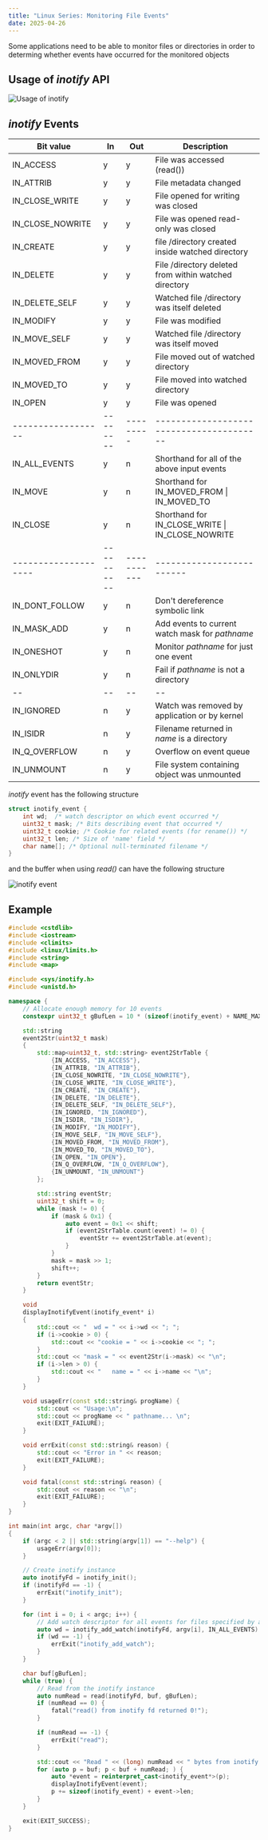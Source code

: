 ```yaml
---
title: "Linux Series: Monitoring File Events"
date: 2025-04-26
---
```


Some applications need to be able to monitor files or directories in order to determing whether
events have occurred for the monitored objects

## Usage of _inotify_ API

![Usage of inotify](https://raw.githubusercontent.com/da0p/GithubPage/main/docs/assets/inotify_usage.drawio.png)

## _inotify_ Events

| **Bit value**        | **In**     | **Out**     | **Description**                                       |
| -------------------- | ---------- | ----------- | ----------------------------------------------------- |
| IN_ACCESS            | y          | y           | File was accessed (read())                            |
| IN_ATTRIB            | y          | y           | File metadata changed                                 |
| IN_CLOSE_WRITE       | y          | y           | File opened for writing was closed                    |
| IN_CLOSE_NOWRITE     | y          | y           | File was opened read-only was closed                  |
| IN_CREATE            | y          | y           | file /directory created inside watched directory      |
| IN_DELETE            | y          | y           | File /directory deleted from within watched directory |
| IN_DELETE_SELF       | y          | y           | Watched file /directory was itself deleted            |
| IN_MODIFY            | y          | y           | File was modified                                     |
| IN_MOVE_SELF         | y          | y           | Watched file /directory was itself moved              |
| IN_MOVED_FROM        | y          | y           | File moved out of watched directory                   |
| IN_MOVED_TO          | y          | y           | File moved into watched directory                     |
| IN_OPEN              | y          | y           | File was opened                                       |
| ------------------   | --------   | ---------   | ----------------------------------------              |
| IN_ALL_EVENTS        | y          | n           | Shorthand for all of the above input events           |
| IN_MOVE              | y          | n           | Shorthand for IN_MOVED_FROM \| IN_MOVED_TO            |
| IN_CLOSE             | y          | n           | Shorthand for IN_CLOSE_WRITE \| IN_CLOSE_NOWRITE      |
| -------------------- | ---------- | ----------- | -------------------------                             |
| IN_DONT_FOLLOW       | y          | n           | Don't dereference symbolic link                       |
| IN_MASK_ADD          | y          | n           | Add events to current watch mask for _pathname_       |
| IN_ONESHOT           | y          | n           | Monitor _pathname_ for just one event                 |
| IN_ONLYDIR           | y          | n           | Fail if _pathname_ is not a directory                 |
| --                   | --         | --          | --                                                    |
| IN_IGNORED           | n          | y           | Watch was removed by application or by kernel         |
| IN_ISIDR             | n          | y           | Filename returned in _name_ is a directory            |
| IN_Q_OVERFLOW        | n          | y           | Overflow on event queue                               |
| IN_UNMOUNT           | n          | y           | File system containing object was unmounted           |

_inotify_ event has the following structure

```C
struct inotify_event {
    int wd;  /* watch descriptor on which event occurred */
    uint32_t mask; /* Bits describing event that occurred */
    uint32_t cookie; /* Cookie for related events (for rename()) */
    uint32_t len; /* Size of 'name' field */
    char name[]; /* Optional null-terminated filename */
}
```

and the buffer when using _read()_ can have the following structure

![inotify event](https://raw.githubusercontent.com/da0p/GithubPage/main/docs/assets/inotify_event.drawio.png)

## Example

```cpp
#include <cstdlib>
#include <iostream>
#include <climits>
#include <linux/limits.h>
#include <string>
#include <map>

#include <sys/inotify.h>
#include <unistd.h>

namespace {
    // Allocate enough memory for 10 events
    constexpr uint32_t gBufLen = 10 * (sizeof(inotify_event) + NAME_MAX + 1);

    std::string
    event2Str(uint32_t mask)
    {
        std::map<uint32_t, std::string> event2StrTable {
            {IN_ACCESS, "IN_ACCESS"},
            {IN_ATTRIB, "IN_ATTRIB"},
            {IN_CLOSE_NOWRITE, "IN_CLOSE_NOWRITE"},
            {IN_CLOSE_WRITE, "IN_CLOSE_WRITE"},
            {IN_CREATE, "IN_CREATE"},
            {IN_DELETE, "IN_DELETE"},
            {IN_DELETE_SELF, "IN_DELETE_SELF"},
            {IN_IGNORED, "IN_IGNORED"},
            {IN_ISDIR, "IN_ISDIR"},
            {IN_MODIFY, "IN_MODIFY"},
            {IN_MOVE_SELF, "IN_MOVE_SELF"},
            {IN_MOVED_FROM, "IN_MOVED_FROM"},
            {IN_MOVED_TO, "IN_MOVED_TO"},
            {IN_OPEN, "IN_OPEN"},
            {IN_Q_OVERFLOW, "IN_Q_OVERFLOW"},
            {IN_UNMOUNT, "IN_UNMOUNT"}
        };

        std::string eventStr;
        uint32_t shift = 0;
        while (mask != 0) {
            if (mask & 0x1) {
                auto event = 0x1 << shift;
                if (event2StrTable.count(event) != 0) {
                    eventStr += event2StrTable.at(event);
                }
            }
            mask = mask >> 1;
            shift++;
        }
        return eventStr;
    }

    void
    displayInotifyEvent(inotify_event* i)
    {
        std::cout << "  wd = " << i->wd << "; ";
        if (i->cookie > 0) {
            std::cout << "cookie = " << i->cookie << "; ";
        }
        std::cout << "mask = " << event2Str(i->mask) << "\n";
        if (i->len > 0) {
            std::cout << "   name = " << i->name << "\n";
        }
    }

    void usageErr(const std::string& progName) {
        std::cout << "Usage:\n";
        std::cout << progName << " pathname... \n";
        exit(EXIT_FAILURE);
    }

    void errExit(const std::string& reason) {
        std::cout << "Error in " << reason;
        exit(EXIT_FAILURE);
    }

    void fatal(const std::string& reason) {
        std::cout << reason << "\n";
        exit(EXIT_FAILURE);
    }
}

int main(int argc, char *argv[])
{
    if (argc < 2 || std::string(argv[1]) == "--help") {
        usageErr(argv[0]);
    }

    // Create inotify instance
    auto inotifyFd = inotify_init();
    if (inotifyFd == -1) {
        errExit("inotify_init");
    }

    for (int i = 0; i < argc; i++) {
        // Add watch descriptor for all events for files specified by argv[i]
        auto wd = inotify_add_watch(inotifyFd, argv[i], IN_ALL_EVENTS) ;       
        if (wd == -1) {
            errExit("inotify_add_watch");
        }
    }

    char buf[gBufLen];
    while (true) {
        // Read from the inotify instance
        auto numRead = read(inotifyFd, buf, gBufLen);
        if (numRead == 0) {
            fatal("read() from inotify fd returned 0!");
        }

        if (numRead == -1) {
            errExit("read");
        }

        std::cout << "Read " << (long) numRead << " bytes from inotify fd\n";
        for (auto p = buf; p < buf + numRead; ) {
            auto *event = reinterpret_cast<inotify_event*>(p);
            displayInotifyEvent(event);
            p += sizeof(inotify_event) + event->len;
        }
    }

    exit(EXIT_SUCCESS);
}
```